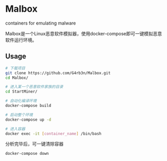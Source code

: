 # Malbox
containers for emulating malware

Malbox是一个Linux恶意软件模拟器，使用docker-compose即可一键模拟恶意软件运行环境。

## Usage

```bash
# 下载项目
git clone https://github.com/G4rb3n/Malbox.git
cd Malbox/

# 进入某一个恶意软件家族的目录
cd StartMiner/

# 自动化编译环境
docker-compose build

# 启动整个环境
docker-compose up -d

# 进入容器
docker exec -it [container_name] /bin/bash
```

分析完毕后，可一键清除容器

```
docker-compose down
```
